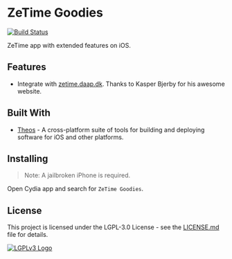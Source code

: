 # ZeTime Goodies

[![Build Status](https://travis-ci.org/cbsghost/ZeTime-Goodies.svg?branch=master)](https://travis-ci.org/cbsghost/ZeTime-Goodies)

ZeTime app with extended features on iOS.

## Features

* Integrate with [zetime.daap.dk](http://zetime.daap.dk/). Thanks to Kasper Bjerby for his awesome website.

## Built With

* [Theos](http://iphonedevwiki.net/index.php/Theos) - A cross-platform suite of tools for building and deploying software for iOS and other platforms.

## Installing

> Note: A jailbroken iPhone is required.

Open Cydia app and search for `ZeTime Goodies`.

## License

This project is licensed under the LGPL-3.0 License - see the [LICENSE.md](LICENSE.md) file for details.

[![LGPLv3 Logo](https://www.gnu.org/graphics/lgplv3-88x31.png)](LICENSE.md)
